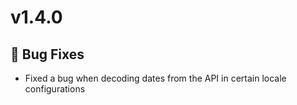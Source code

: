 # v1.4.0

## 🐛 Bug Fixes

- Fixed a bug when decoding dates from the API in certain locale configurations
